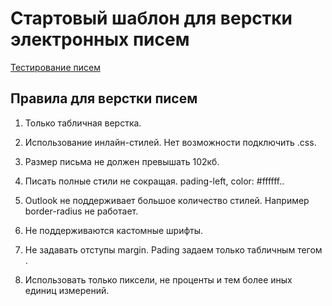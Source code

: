 # Стартовый шаблон для верстки электронных писем

[Тестирование писем](https://mailtrap.io/)

## Правила для верстки писем

1. Только табличная верстка.

2. Использование инлайн-стилей. Нет возможности подключить .css.

3. Размер письма не должен превышать 102кб.

4. Писать полные стили не сокращая. pading-left, color: #ffffff..

5. Outlook не поддерживает большое количество стилей. Например border-radius не работает.

6. Не поддерживаются кастомные шрифты.

7. Не задавать отступы margin. Pading задаем только табличным тегом <td>.

8. Использовать только пиксели, не проценты и тем более иных единиц измерений.
